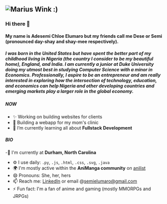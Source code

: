 
![Marius Wink :)](https://c.tenor.com/X0W5o0qtnbcAAAAd/marius-tears-of-themis.gif)
---

### Hi there 👋

#### My name is Adesemi Chloe Elumaro but my friends call me Dese or Semi (pronounced day-shay and shay-mee respectively).  


##### I was born in the United States but have spent the better part of my childhood living in Nigeria (the country I consider to be my beautiful home), England, and India. I am currently a junior at Duke University doing my utmost best in studying Computer Science with a minor in Economics. Professionally, I aspire to be an entrepreneur and am really interested in exploring how the intersection of technology, education, and economics can help Nigeria and other developing countries and emerging markets play a larger role in the global economy. 

##### NOW

- ✨ Working on building websites for clients
- 🧱 Building a webapp for my mom's clinic
- 🌱 I’m currently learning all about **Fullstack Development**


##### BIO

-📍 I'm currently at **Durham, North Carolina**
- ⚙️ I use daily: `.py`, `.js`, `.html`, `.css`, `.svg`, `.java`
- 🌍 I'm mostly active within the **AniManga community** on [anilist](https://anilist.co/user/withlovedese/)
- 😄 Pronouns: She, her, hers
- 📫 Reach me: [LinkedIn](https://www.linkedin.com/in/adesemicelumaro/) or email @semielumaro@gmail.com
- ⚡️ Fun fact: I'm a fan of anime and gaming (mostly MMORPGs and JRPGs)
